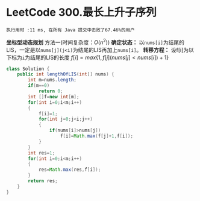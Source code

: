# LeetCode 300.最长上升子序列
    执行用时 :11 ms, 在所有 Java 提交中击败了67.46%的用户
**坐标型动态规划**
方法一(时间复杂度：$O(n^2)$)
**确定状态：** 以`nums[i]`为结尾的LIS，一定是以`nums[j](j<i)`为结尾的LIS再加上`nums[i]`。
**转移方程：** 设f[i]为以下标为`i`为结尾的LIS的长度
 $f[i]=max\{1,f[j](nums[j]<nums[i])+1\}$

````java
class Solution {
    public int lengthOfLIS(int[] nums) {
        int m=nums.length;
        if(m==0)
            return 0;
        int []f=new int[m];
        for(int i=0;i<m;i++)
        {
            f[i]=1;
            for(int j=0;j<i;j++)
            {
                if(nums[i]>nums[j])
                    f[i]=Math.max(f[j]+1,f[i]);
            }
        }
        int res=1;
        for(int i=0;i<m;i++)
        {
            res=Math.max(res,f[i]);
        }
        return res;
    }
}
````